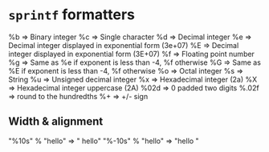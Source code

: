 # `sprintf` formatters

 %b    => Binary integer
 %c    => Single character
 %d    => Decimal integer
 %e    => Decimal integer displayed in exponential form (3e+07)
 %E    => Decimal integer displayed in exponential form (3E+07)
 %f    => Floating point number
 %g    => Same as %e if exponent is less than -4, %f otherwise
 %G    => Same as %E if exponent is less than -4, %f otherwise
 %o    => Octal integer
 %s    => String
 %u    => Unsigned decimal integer
 %x    => Hexadecimal integer (2a)
 %X    => Hexadecimal integer uppercase (2A)
 %02d  => 0 padded two digits
 %.02f => round to the hundredths
 %+    => +/- sign

## Width & alignment

 "%10s"  % "hello" => "     hello"
 "%-10s" % "hello" => "hello     "
